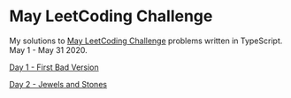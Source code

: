 # May LeetCoding Challenge

My solutions to [May LeetCoding Challenge](https://leetcode.com/explore/featured/card/may-leetcoding-challenge/534) problems written in TypeScript. May 1 - May 31 2020.

[Day 1 - First Bad Version](https://github.com/kutyepov/May-LeetCoding-Challenge/blob/master/src/first-bad-version/README.md)

[Day 2 - Jewels and Stones](https://github.com/kutyepov/May-LeetCoding-Challenge/blob/master/src/jewels-and-stones/README.md)

